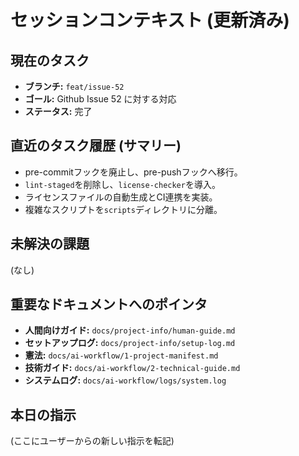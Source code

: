 # セッションコンテキスト (更新済み)

## 現在のタスク
- **ブランチ:** `feat/issue-52`
- **ゴール:** Github Issue 52 に対する対応
- **ステータス:** 完了

## 直近のタスク履歴 (サマリー)
- pre-commitフックを廃止し、pre-pushフックへ移行。
- `lint-staged`を削除し、`license-checker`を導入。
- ライセンスファイルの自動生成とCI連携を実装。
- 複雑なスクリプトを`scripts`ディレクトリに分離。

## 未解決の課題
(なし)

## 重要なドキュメントへのポインタ
- **人間向けガイド:** `docs/project-info/human-guide.md`
- **セットアップログ:** `docs/project-info/setup-log.md`
- **憲法:** `docs/ai-workflow/1-project-manifest.md`
- **技術ガイド:** `docs/ai-workflow/2-technical-guide.md`
- **システムログ:** `docs/ai-workflow/logs/system.log`

## 本日の指示
(ここにユーザーからの新しい指示を転記)